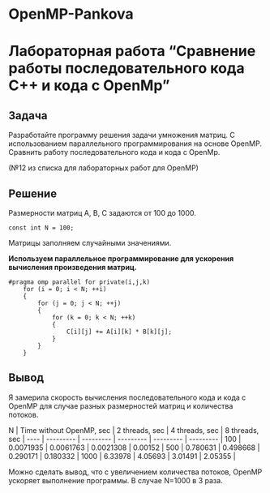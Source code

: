 # OpenMP-Pankova
# Лабораторная работа “Сравнение работы последовательного кода С++ и кода с OpenMp”

## Задача
Разработайте программу решения задачи умножения матриц. C использованием параллельного программирования на основе OpenMP. Cравнить работу последовательного кода и кода с OpenMp.

(№12 из списка для лабораторных работ для OpenMР)

## Решение
Размерности матриц А, В, С задаются от 100 до 1000. 
```
const int N = 100;
```
Матрицы заполняем случайными значениями.

**Используем параллельное программирование для ускорения вычисления произведения матриц.**
```
#pragma omp parallel for private(i,j,k)
    for (i = 0; i < N; ++i)
    {
        for (j = 0; j < N; ++j)
        {
            for (k = 0; k < N; ++k)
            {
                C[i][j] += A[i][k] * B[k][j];
            }
        }
    }
```

## Вывод

Я замерила скорость вычисления последовательного кода и кода с OpenMP для случае разных размерностей матриц и количества потоков. 

N | Time without OpenMP, sec | 2 threads, sec | 4 threads, sec | 8 threads, sec |
---- | --------- | --------- | --------- | --------- | --------- | 
100 | 0.0071935 | 0.0061763 | 0.0021308 | 0.00152 | 
500 | 0.780631 | 0.498668 | 0.290171 | 0.180332 | 
1000 | 6.33978 | 4.05693 | 3.01491 | 2.05355 | 

Можно сделать вывод, что с увеличением количества потоков, OpenMP ускоряет выполнение программы. В случае N=1000 в 3 раза.
